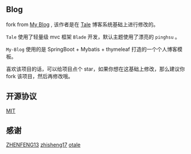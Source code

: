 ## Blog

fork from [My Blog](https://github.com/ZHENFENG13/My-Blog) , 该作者是在 [Tale](https://github.com/otale/tale) 博客系统基础上进行修改的。

`Tale` 使用了轻量级 mvc 框架 `Blade` 开发，默认主题使用了漂亮的 `pinghsu` 。

`My-Blog` 使用的是 SpringBoot + Mybatis + thymeleaf 打造的一个个人博客模板。



喜欢该项目的话，可以给项目点个 star，如果你想在这基础上修改，那么建议你 fork 该项目，然后再修改哦。


## 开源协议

[MIT](./LICENSE)

## 感谢
[ZHENFENG13](https://github.com/ZHENFENG13)
[zhisheng17](https://github.com/zhisheng17)
[otale](https://github.com/otale)
